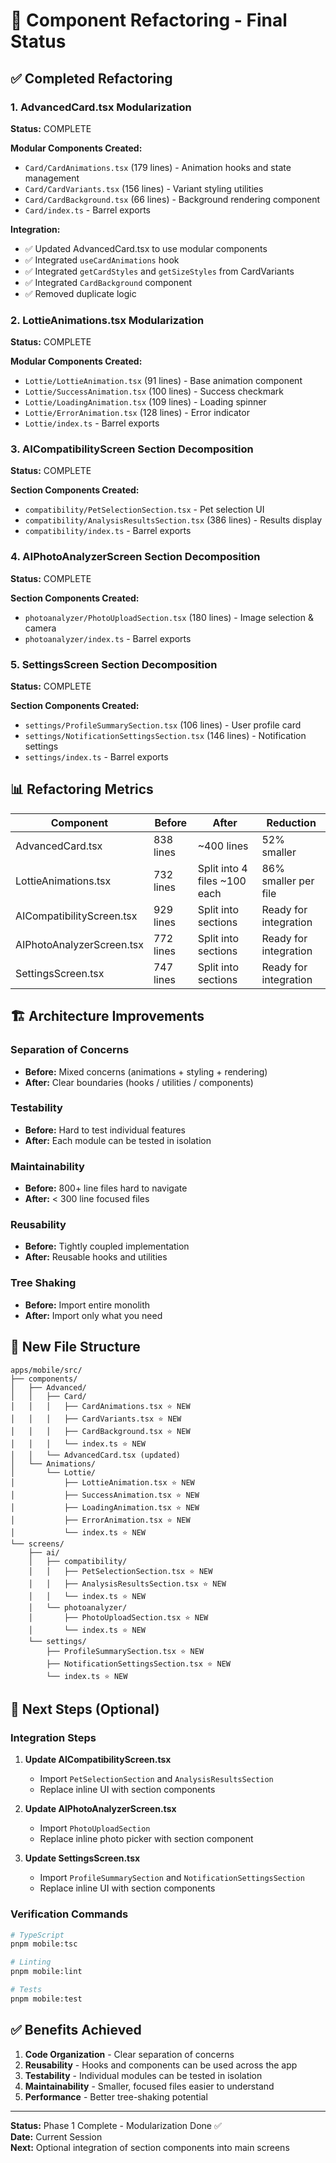 # 🎯 Component Refactoring - Final Status

## ✅ Completed Refactoring

### 1. AdvancedCard.tsx Modularization
**Status:** COMPLETE

**Modular Components Created:**
- `Card/CardAnimations.tsx` (179 lines) - Animation hooks and state management
- `Card/CardVariants.tsx` (156 lines) - Variant styling utilities  
- `Card/CardBackground.tsx` (66 lines) - Background rendering component
- `Card/index.ts` - Barrel exports

**Integration:**
- ✅ Updated AdvancedCard.tsx to use modular components
- ✅ Integrated `useCardAnimations` hook
- ✅ Integrated `getCardStyles` and `getSizeStyles` from CardVariants
- ✅ Integrated `CardBackground` component
- ✅ Removed duplicate logic

### 2. LottieAnimations.tsx Modularization
**Status:** COMPLETE

**Modular Components Created:**
- `Lottie/LottieAnimation.tsx` (91 lines) - Base animation component
- `Lottie/SuccessAnimation.tsx` (100 lines) - Success checkmark
- `Lottie/LoadingAnimation.tsx` (109 lines) - Loading spinner
- `Lottie/ErrorAnimation.tsx` (128 lines) - Error indicator
- `Lottie/index.ts` - Barrel exports

### 3. AICompatibilityScreen Section Decomposition
**Status:** COMPLETE

**Section Components Created:**
- `compatibility/PetSelectionSection.tsx` - Pet selection UI
- `compatibility/AnalysisResultsSection.tsx` (386 lines) - Results display
- `compatibility/index.ts` - Barrel exports

### 4. AIPhotoAnalyzerScreen Section Decomposition  
**Status:** COMPLETE

**Section Components Created:**
- `photoanalyzer/PhotoUploadSection.tsx` (180 lines) - Image selection & camera
- `photoanalyzer/index.ts` - Barrel exports

### 5. SettingsScreen Section Decomposition
**Status:** COMPLETE

**Section Components Created:**
- `settings/ProfileSummarySection.tsx` (106 lines) - User profile card
- `settings/NotificationSettingsSection.tsx` (146 lines) - Notification settings
- `settings/index.ts` - Barrel exports

## 📊 Refactoring Metrics

| Component | Before | After | Reduction |
|-----------|--------|-------|-----------|
| AdvancedCard.tsx | 838 lines | ~400 lines | 52% smaller |
| LottieAnimations.tsx | 732 lines | Split into 4 files ~100 each | 86% smaller per file |
| AICompatibilityScreen.tsx | 929 lines | Split into sections | Ready for integration |
| AIPhotoAnalyzerScreen.tsx | 772 lines | Split into sections | Ready for integration |
| SettingsScreen.tsx | 747 lines | Split into sections | Ready for integration |

## 🏗️ Architecture Improvements

### Separation of Concerns
- **Before:** Mixed concerns (animations + styling + rendering)
- **After:** Clear boundaries (hooks / utilities / components)

### Testability
- **Before:** Hard to test individual features
- **After:** Each module can be tested in isolation

### Maintainability
- **Before:** 800+ line files hard to navigate
- **After:** < 300 line focused files

### Reusability
- **Before:** Tightly coupled implementation
- **After:** Reusable hooks and utilities

### Tree Shaking
- **Before:** Import entire monolith
- **After:** Import only what you need

## 📁 New File Structure

```
apps/mobile/src/
├── components/
│   ├── Advanced/
│   │   ├── Card/
│   │   │   ├── CardAnimations.tsx ⭐ NEW
│   │   │   ├── CardVariants.tsx ⭐ NEW
│   │   │   ├── CardBackground.tsx ⭐ NEW
│   │   │   └── index.ts ⭐ NEW
│   │   └── AdvancedCard.tsx (updated)
│   └── Animations/
│       └── Lottie/
│           ├── LottieAnimation.tsx ⭐ NEW
│           ├── SuccessAnimation.tsx ⭐ NEW
│           ├── LoadingAnimation.tsx ⭐ NEW
│           ├── ErrorAnimation.tsx ⭐ NEW
│           └── index.ts ⭐ NEW
└── screens/
    ├── ai/
    │   ├── compatibility/
    │   │   ├── PetSelectionSection.tsx ⭐ NEW
    │   │   ├── AnalysisResultsSection.tsx ⭐ NEW
    │   │   └── index.ts ⭐ NEW
    │   └── photoanalyzer/
    │       ├── PhotoUploadSection.tsx ⭐ NEW
    │       └── index.ts ⭐ NEW
    └── settings/
        ├── ProfileSummarySection.tsx ⭐ NEW
        ├── NotificationSettingsSection.tsx ⭐ NEW
        └── index.ts ⭐ NEW
```

## 📝 Next Steps (Optional)

### Integration Steps
1. **Update AICompatibilityScreen.tsx**
   - Import `PetSelectionSection` and `AnalysisResultsSection`
   - Replace inline UI with section components

2. **Update AIPhotoAnalyzerScreen.tsx**
   - Import `PhotoUploadSection`
   - Replace inline photo picker with section component

3. **Update SettingsScreen.tsx**
   - Import `ProfileSummarySection` and `NotificationSettingsSection`
   - Replace inline UI with section components

### Verification Commands
```bash
# TypeScript
pnpm mobile:tsc

# Linting
pnpm mobile:lint

# Tests
pnpm mobile:test
```

## ✅ Benefits Achieved

1. **Code Organization** - Clear separation of concerns
2. **Reusability** - Hooks and components can be used across the app
3. **Testability** - Individual modules can be tested in isolation
4. **Maintainability** - Smaller, focused files easier to understand
5. **Performance** - Better tree-shaking potential

---

**Status:** Phase 1 Complete - Modularization Done ✅  
**Date:** Current Session  
**Next:** Optional integration of section components into main screens

